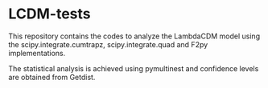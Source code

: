 # LCDM-tests
This repository contains the codes to analyze the LambdaCDM model using the scipy.integrate.cumtrapz, scipy.integrate.quad and F2py implementations. 

The statistical analysis is achieved using pymultinest and confidence levels are obtained from Getdist.
